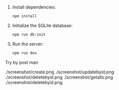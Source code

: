 1. Install dependencies:

    ```bash
    npm install

2. Initialize the SQLite database:
    ```bash
    npm run db:init

3. Run the server:
    ```bash
    npm run dev

Try by post man

./screenshot/create.png
./screenshot/updatebyid.png
./screenshot/deletebyid.png
./screenshot/getalls.png
./screenshot/deletebyid.png